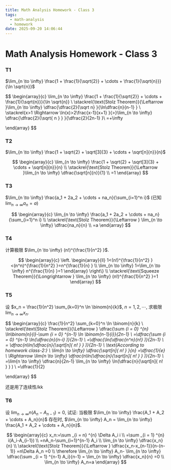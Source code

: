 ```yaml
---
title: Math Analysis Homework - Class 3
tags:
  - math-analysis
  - homework
date: 2025-09-20 14:06:44
---
```



# Math Analysis Homework - Class 3

### T1

<div class='cbox'>

$\lim_{n \to \infty} \frac{1 + \frac{1}{\sqrt{2}} + \cdots + \frac{1}{\sqrt{n}}}{\ln \sqrt{n}}$


</div>


<div class='pbox'>

$$
\begin{array}{c}
\lim_{n \to \infty} \frac{1 + \frac{1}{\sqrt{2}} + \cdots + \frac{1}{\sqrt{n}}}{\ln \sqrt{n}} \\
\stackrel{\text{Stolz Theorem}}{\Leftarrow  }\lim_{n \to \infty} \dfrac{\dfrac{2}{\sqrt n} }{\ln\dfrac{n}{n-1} }  \\
\stackrel{x>1 \Rightarrow \ln(x)>2\frac{x-1}{x+1} }{>}\lim_{n \to \infty} \dfrac{\dfrac{2}{\sqrt{ n } } }{\dfrac{2}{2n-1}  }\\
=+\infty

\end{array}
$$

</div>



### T2

<div class='cbox'>

$\lim_{n \to \infty} \frac{1 + \sqrt{2} + \sqrt[3]{3} + \cdots + \sqrt[n]{n}}{n}$

</div>

<div class='pbox'>

$$
\begin{array}{c}
\lim_{n \to \infty} \frac{1 + \sqrt{2} + \sqrt[3]{3} + \cdots + \sqrt[n]{n}}{n} \\
\stackrel{\text{Stolz Theorem}}{\Leftarrow }\lim_{n \to \infty} \dfrac{\sqrt[n]{n}}{1}  \\
=1
\end{array}
$$

</div>

### T3

<div class='cbox'>

$\lim_{n \to \infty} \frac{a_1 + 2a_2 + \cdots + na_n}{\sum_{i=1}^n i}$ (已知 $\lim_{n \to \infty} a_n = a$)

</div>

<div class='pbox'>

$$
\begin{array}{c}
\lim_{n \to \infty} \frac{a_1 + 2a_2 + \cdots + na_n}{\sum_{i=1}^n i} \\
\stackrel{\text{Stolz Theorem}}{\Leftarrow }
\lim_{n \to \infty} \dfrac{na_n}{n} \\
=a
\end{array}
$$

</div>


### T4

<div class='cbox'>

计算极限 $\lim_{n \to \infty} (n!)^{\frac{1}{n^2} }$.

</div>

<div class='pbox'>

$$
\begin{array}{c}
\left. \begin{array}{ll}
1<(n!)^{\frac{1}{n^2} }<(n^n)^{\frac{1}{n^2} }=n^{\frac{1}{n} } \\
\lim_{n \to \infty} 1=\lim_{n \to \infty} n^{\frac{1}{n} }=1
\end{array} \right\} \\
\stackrel{\text{Squeeze Theorem}}{\Longrightarrow } \lim_{n \to \infty} (n!)^{\frac{1}{n^2} }=1
\end{array}
$$

</div>

### T5

<div class='cbox'>

设 $x_n = \frac{1}{n^2} \sum_{k=0}^n \ln \binom{n}{k}$, $n=1,2,\cdots$, 求极限 $\lim_{n \to \infty} x_n$.

</div>

<div class='pbox'>

$$
\begin{array}{c}
\frac{1}{n^2} \sum_{k=0}^n \ln \binom{n}{k} \\
\stackrel{\text{Stolz Theorem}}{\Leftarrow }
\dfrac{\sum _{i = 0} ^{n} \ln\binom{n}{i}-\sum _{i = 0} ^{n-1}  \ln \binom{n-1}{i}}{2n-1}  \\
=\dfrac{\sum _{i = 0} ^{n-1} \ln(\dfrac{n}{n-i} )}{2n-1}  \\
=\dfrac{\ln(\dfrac{n^n}{n!} )}{2n-1}  \\
= \dfrac{n\ln(\dfrac{n}{\sqrt[n]{ n! } } )}{2n-1} \\
\text{According to homework class-2:} \\
\lim_{n \to \infty} \dfrac{\sqrt[n]{ n! } }{n} =\dfrac{1}{e} \\
\Rightarrow \lim_{n \to \infty}  \dfrac{n\ln(\dfrac{n}{\sqrt[n]{ n! } } )}{2n-1}  \\
=\lim_{n \to \infty} \dfrac{n}{2n-1} \lim_{n \to \infty} \ln(\dfrac{n}{\sqrt[n]{ n! } } ) \\
=\dfrac{1}{2} 

\end{array}
$$

</div>

还是用了连续性/kk

### T6

<div class='cbox'>

设 $\lim_{n \to \infty} n(A_n - A_{n-1}) = 0$, 试证: 当极限 $\lim_{n \to \infty} \frac{A_1 + A_2 + \cdots + A_n}{n}$ 存在时, $\lim_{n \to \infty} A_n = \lim_{n \to \infty} \frac{A_1 + A_2 + \cdots + A_n}{n}$.

</div>

<div class='cbox'>

$$
\begin{array}{c}
x_n:=\sum _{i = n} ^{n} \Delta A_i i \\
=\sum _{i = 1} ^{n}  i(A_i-A_{i-1}) \\
=nA_n-\sum_{i=1}^{n-1} A_i \\
\lim_{n \to \infty} \dfrac{x_n}{n} \\
\stackrel{\text{Stolz Theorem}}{\Leftarrow  } \dfrac{x_n-x_{n-1}}{n-(n-1)} =n\Delta A_n
=0 \\
\therefore \lim_{n \to \infty} A_n- \lim_{n \to \infty}  \dfrac{\sum _{i = 1} ^{n-1}  A_i}{n-1} = \lim_{n \to \infty} \dfrac{x_n}{n} =0 \\
\lim_{n \to \infty} A_n=a
\end{array}
$$

</div>

